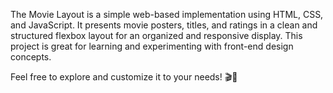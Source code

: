 The Movie Layout is a simple web-based implementation using HTML, CSS, and JavaScript. It presents movie posters, titles, and ratings in a clean and structured flexbox layout for an organized and responsive display. This project is great for learning and experimenting with front-end design concepts.

Feel free to explore and customize it to your needs! 🎬🍿
